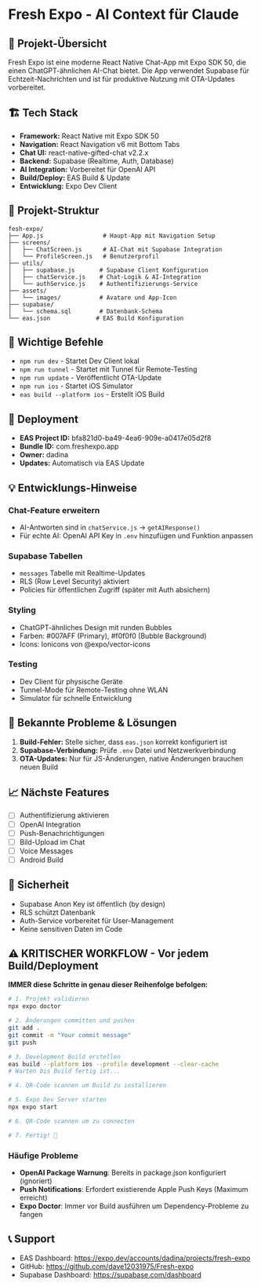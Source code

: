 # Fresh Expo - AI Context für Claude

## 🎯 Projekt-Übersicht

Fresh Expo ist eine moderne React Native Chat-App mit Expo SDK 50, die einen ChatGPT-ähnlichen AI-Chat bietet. Die App verwendet Supabase für Echtzeit-Nachrichten und ist für produktive Nutzung mit OTA-Updates vorbereitet.

## 🏗 Tech Stack

- **Framework:** React Native mit Expo SDK 50
- **Navigation:** React Navigation v6 mit Bottom Tabs
- **Chat UI:** react-native-gifted-chat v2.2.x
- **Backend:** Supabase (Realtime, Auth, Database)
- **AI Integration:** Vorbereitet für OpenAI API
- **Build/Deploy:** EAS Build & Update
- **Entwicklung:** Expo Dev Client

## 📁 Projekt-Struktur

```
fesh-expo/
├── App.js                 # Haupt-App mit Navigation Setup
├── screens/
│   ├── ChatScreen.js      # AI-Chat mit Supabase Integration
│   └── ProfileScreen.js   # Benutzerprofil
├── utils/
│   ├── supabase.js       # Supabase Client Konfiguration
│   ├── chatService.js    # Chat-Logik & AI-Integration
│   └── authService.js    # Authentifizierungs-Service
├── assets/
│   └── images/           # Avatare und App-Icon
├── supabase/
│   └── schema.sql        # Datenbank-Schema
└── eas.json             # EAS Build Konfiguration
```

## 🔑 Wichtige Befehle

- `npm run dev` - Startet Dev Client lokal
- `npm run tunnel` - Startet mit Tunnel für Remote-Testing
- `npm run update` - Veröffentlicht OTA-Update
- `npm run ios` - Startet iOS Simulator
- `eas build --platform ios` - Erstellt iOS Build

## 🚀 Deployment

- **EAS Project ID:** bfa821d0-ba49-4ea6-909e-a0417e05d2f8
- **Bundle ID:** com.freshexpo.app
- **Owner:** dadina
- **Updates:** Automatisch via EAS Update

## 💡 Entwicklungs-Hinweise

### Chat-Feature erweitern
- AI-Antworten sind in `chatService.js` -> `getAIResponse()`
- Für echte AI: OpenAI API Key in `.env` hinzufügen und Funktion anpassen

### Supabase Tabellen
- `messages` Tabelle mit Realtime-Updates
- RLS (Row Level Security) aktiviert
- Policies für öffentlichen Zugriff (später mit Auth absichern)

### Styling
- ChatGPT-ähnliches Design mit runden Bubbles
- Farben: #007AFF (Primary), #f0f0f0 (Bubble Background)
- Icons: Ionicons von @expo/vector-icons

### Testing
- Dev Client für physische Geräte
- Tunnel-Mode für Remote-Testing ohne WLAN
- Simulator für schnelle Entwicklung

## 🐛 Bekannte Probleme & Lösungen

1. **Build-Fehler:** Stelle sicher, dass `eas.json` korrekt konfiguriert ist
2. **Supabase-Verbindung:** Prüfe `.env` Datei und Netzwerkverbindung
3. **OTA-Updates:** Nur für JS-Änderungen, native Änderungen brauchen neuen Build

## 📈 Nächste Features

- [ ] Authentifizierung aktivieren
- [ ] OpenAI Integration
- [ ] Push-Benachrichtigungen
- [ ] Bild-Upload im Chat
- [ ] Voice Messages
- [ ] Android Build

## 🔐 Sicherheit

- Supabase Anon Key ist öffentlich (by design)
- RLS schützt Datenbank
- Auth-Service vorbereitet für User-Management
- Keine sensitiven Daten im Code

## ⚠️ **KRITISCHER WORKFLOW - Vor jedem Build/Deployment**

**IMMER diese Schritte in genau dieser Reihenfolge befolgen:**

```bash
# 1. Projekt validieren
npx expo doctor

# 2. Änderungen committen und pushen
git add .
git commit -m "Your commit message"
git push

# 3. Development Build erstellen
eas build --platform ios --profile development --clear-cache
# Warten bis Build fertig ist...

# 4. QR-Code scannen um Build zu installieren

# 5. Expo Dev Server starten
npx expo start

# 6. QR-Code scannen um zu connecten

# 7. Fertig! 🎉
```

### Häufige Probleme

- **OpenAI Package Warnung**: Bereits in package.json konfiguriert (ignoriert)
- **Push Notifications**: Erfordert existierende Apple Push Keys (Maximum erreicht)
- **Expo Doctor**: Immer vor Build ausführen um Dependency-Probleme zu fangen

## 📞 Support

- EAS Dashboard: https://expo.dev/accounts/dadina/projects/fresh-expo
- GitHub: https://github.com/dave12031975/Fresh-expo
- Supabase Dashboard: https://supabase.com/dashboard